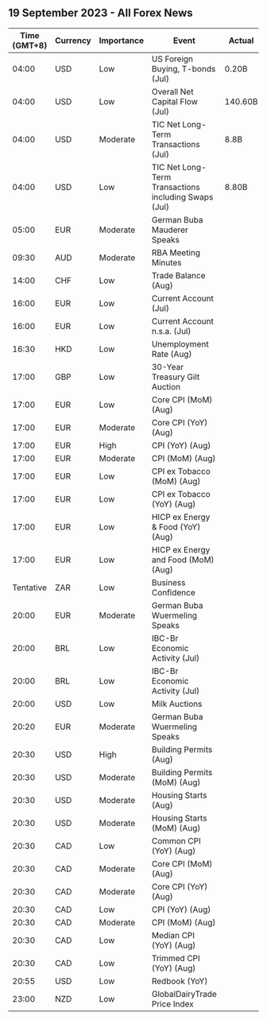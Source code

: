 ## 19 September 2023 - All Forex News

| Time (GMT+8) | Currency | Importance | Event | Actual | Forecast | Previous |
|------|----------|------------|-------|--------|----------|----------|
| 04:00 | USD | Low | US Foreign Buying, T-bonds (Jul) | 0.20B |  | 57.30B |
| 04:00 | USD | Low | Overall Net Capital Flow (Jul) | 140.60B |  | 137.90B |
| 04:00 | USD | Moderate | TIC Net Long-Term Transactions (Jul) | 8.8B | 116.5B | 186.0B |
| 04:00 | USD | Low | TIC Net Long-Term Transactions including Swaps (Jul) | 8.80B |  | 186.00B |
| 05:00 | EUR | Moderate | German Buba Mauderer Speaks |  |  |  |
| 09:30 | AUD | Moderate | RBA Meeting Minutes |  |  |  |
| 14:00 | CHF | Low | Trade Balance (Aug) |  | 4.230B | 3.129B |
| 16:00 | EUR | Low | Current Account (Jul) |  | 30.2B | 35.8B |
| 16:00 | EUR | Low | Current Account n.s.a. (Jul) |  |  | 36.8B |
| 16:30 | HKD | Low | Unemployment Rate (Aug) |  |  | 2.8% |
| 17:00 | GBP | Low | 30-Year Treasury Gilt Auction |  |  | 4.484% |
| 17:00 | EUR | Low | Core CPI (MoM) (Aug) |  | 0.3% | -0.1% |
| 17:00 | EUR | Moderate | Core CPI (YoY) (Aug) |  | 5.3% | 5.5% |
| 17:00 | EUR | High | CPI (YoY) (Aug) |  | 5.3% | 5.3% |
| 17:00 | EUR | Moderate | CPI (MoM) (Aug) |  | 0.6% | -0.1% |
| 17:00 | EUR | Low | CPI ex Tobacco (MoM) (Aug) |  | 0.6% | -0.1% |
| 17:00 | EUR | Low | CPI ex Tobacco (YoY) (Aug) |  |  | 5.3% |
| 17:00 | EUR | Low | HICP ex Energy & Food (YoY) (Aug) |  | 6.2% | 6.6% |
| 17:00 | EUR | Low | HICP ex Energy and Food (MoM) (Aug) |  | 0.3% | 0.0% |
| Tentative | ZAR | Low | Business Confidence |  |  | 107.3 |
| 20:00 | EUR | Moderate | German Buba Wuermeling Speaks |  |  |  |
| 20:00 | BRL | Low | IBC-Br Economic Activity (Jul) |  | 0.30% | 0.63% |
| 20:00 | BRL | Low | IBC-Br Economic Activity (Jul) |  |  | 0.63% |
| 20:00 | USD | Low | Milk Auctions |  |  | 2,888.0 |
| 20:20 | EUR | Moderate | German Buba Wuermeling Speaks |  |  |  |
| 20:30 | USD | High | Building Permits (Aug) |  | 1.440M | 1.443M |
| 20:30 | USD | Moderate | Building Permits (MoM) (Aug) |  |  | 0.1% |
| 20:30 | USD | Moderate | Housing Starts (Aug) |  | 1.440M | 1.452M |
| 20:30 | USD | Moderate | Housing Starts (MoM) (Aug) |  |  | 3.9% |
| 20:30 | CAD | Low | Common CPI (YoY) (Aug) |  | 4.8% | 4.8% |
| 20:30 | CAD | Moderate | Core CPI (MoM) (Aug) |  |  | 0.5% |
| 20:30 | CAD | Moderate | Core CPI (YoY) (Aug) |  |  | 3.2% |
| 20:30 | CAD | Low | CPI (YoY) (Aug) |  | 3.8% | 3.3% |
| 20:30 | CAD | Moderate | CPI (MoM) (Aug) |  | 0.2% | 0.6% |
| 20:30 | CAD | Low | Median CPI (YoY) (Aug) |  | 3.7% | 3.7% |
| 20:30 | CAD | Low | Trimmed CPI (YoY) (Aug) |  | 3.5% | 3.6% |
| 20:55 | USD | Low | Redbook (YoY) |  |  | 4.6% |
| 23:00 | NZD | Low | GlobalDairyTrade Price Index |  |  | 2.7% |
